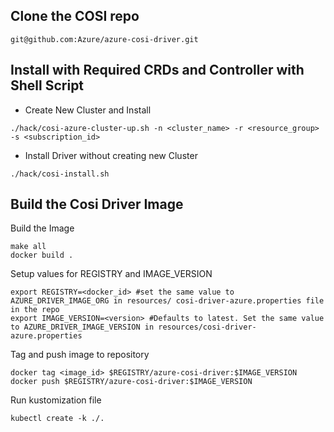 ## Clone the COSI repo

```console
git@github.com:Azure/azure-cosi-driver.git
```

## Install with Required CRDs and Controller with Shell Script

 - Create New Cluster and Install
 
 ```console
 ./hack/cosi-azure-cluster-up.sh -n <cluster_name> -r <resource_group> -s <subscription_id>
 ```

 - Install Driver without creating new Cluster

 ```console
 ./hack/cosi-install.sh
 ```

 ## Build the Cosi Driver Image

Build the Image
 ```console
 make all
 docker build .
 ```

Setup values for REGISTRY and IMAGE_VERSION
```console
export REGISTRY=<docker_id> #set the same value to AZURE_DRIVER_IMAGE_ORG in resources/ cosi-driver-azure.properties file in the repo
export IMAGE_VERSION=<version> #Defaults to latest. Set the same value to AZURE_DRIVER_IMAGE_VERSION in resources/cosi-driver-azure.properties
```

Tag and push image to repository
```console
docker tag <image_id> $REGISTRY/azure-cosi-driver:$IMAGE_VERSION
docker push $REGISTRY/azure-cosi-driver:$IMAGE_VERSION
```

Run kustomization file
```console
kubectl create -k ./.
```
